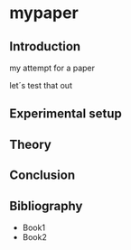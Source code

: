 # mypaper

## Introduction
my attempt for a paper

let´s test that out

## Experimental setup

## Theory

## Conclusion

## Bibliography
- Book1
- Book2

